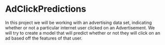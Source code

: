 # AdClickPredictions
 In this project we will be working with an advertising data set, indicating whether or not a particular internet user clicked on an Advertisement. We will try to create a model that will predict whether or not they will click on an ad based off the features of that user.
